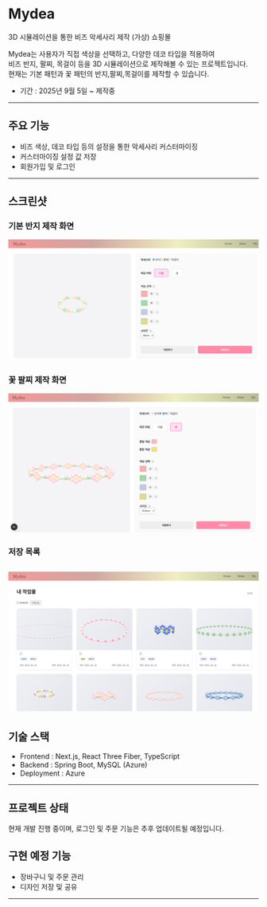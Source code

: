 # Mydea

3D 시뮬레이션을 통한 비즈 악세사리 제작 (가상) 쇼핑몰

Mydea는 사용자가 직접 색상을 선택하고, 다양한 데코 타입을 적용하여  
비즈 반지, 팔찌, 목걸이 등을 3D 시뮬레이션으로 제작해볼 수 있는 프로젝트입니다.  
현재는 기본 패턴과 꽃 패턴의 반지,팔찌,목걸이를 제작할 수 있습니다.  

- 기간 : 2025년 9월 5일 ~ 제작중 

---

## 주요 기능
- 비즈 색상, 데코 타입 등의 설정을 통한 악세사리 커스터마이징
- 커스터마이징 설정 값 저장
- 회원가입 및 로그인

---

## 스크린샷


### 기본 반지 제작 화면
![기본 반지](./docs/기본반지.png)

### 꽃 팔찌 제작 화면
![꽃 팔찌](./docs/꽃만들기.png)

### 저장 목록
![저장 목록](./docs/my.png)
---

## 기술 스택
- Frontend : Next.js, React Three Fiber, TypeScript  
- Backend : Spring Boot, MySQL (Azure)  
- Deployment : Azure  

---

## 프로젝트 상태
현재 개발 진행 중이며, 로그인 및 주문 기능은 추후 업데이트될 예정입니다.
## 구현 예정 기능
- 장바구니 및 주문 관리  
- 디자인 저장 및 공유  

---

